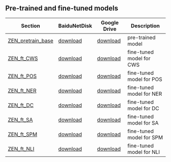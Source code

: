 ## Pre-trained and fine-tuned models

| Section | BaiduNetDisk | Google Drive | Description |
|-|-|-|-|
|[ZEN_pretrain_base](http://zen.chuangxin.com/ZEN/models/ZEN_pretrain_base_v0.1.0.zip)| [download](https://pan.baidu.com/s/1E2ylFnzGSkwBc8tY_OqZYg)| [download](https://drive.google.com/open?id=1oxNdYMQOpFe3QlttH98bAqg_FQiiVeMr)| pre-trained model|
|[ZEN_ft_CWS](http://zen.chuangxin.com/ZEN/models/ZEN_ft_CWS_v0.1.0.zip)| [download](https://pan.baidu.com/s/1lLnVHMVRYCcvMPDc_x5_mQ)| [download](https://drive.google.com/open?id=1n5VcsE3EmfgcQAzlHpjCConPmd1Dh1Ry)| fine-tuned model for CWS |
|[ZEN_ft_POS](http://zen.chuangxin.com/ZEN/models/ZEN_ft_POS_v0.1.0.zip)| [download](https://pan.baidu.com/s/1EsUsvESTcbFOxfRmRqeiAw)| [download](https://drive.google.com/open?id=1z5vWETKggFTc3Rp99FITtypR9b_d6reS)| fine-tuned model for POS |
|[ZEN_ft_NER](http://zen.chuangxin.com/ZEN/models/ZEN_ft_NER_v0.1.0.zip)| [download](https://pan.baidu.com/s/1Gm1elPxl3jeZzisGSI6xng)| [download](https://drive.google.com/open?id=16Huv0XJKTgG5tfbmJ05of4xwK0wCtNex)| fine-tuned model for NER |
|[ZEN_ft_DC](http://zen.chuangxin.com/ZEN/models/ZEN_ft_DC_v0.1.0.zip)| [download](https://pan.baidu.com/s/1s0mzdHpmUFFlSR69BlQw_g)| [download](https://drive.google.com/open?id=1HM1UhCGAcXaAm4wrQ7qY8F7xrmgwIWfA)| fine-tuned model for DC |
|[ZEN_ft_SA](http://zen.chuangxin.com/ZEN/models/ZEN_ft_SA_v0.1.0.zip)| [download](https://pan.baidu.com/s/1yfuydyR3tEj48LeTsfRxKg)| [download](https://drive.google.com/open?id=1TGGQ-2qDxKxXUYxlImKGXFg94w3o_EmL)| fine-tuned model for SA |
|[ZEN_ft_SPM](http://zen.chuangxin.com/ZEN/models/ZEN_ft_SPM_v0.1.0.zip)| [download](https://pan.baidu.com/s/1CpR3kDt6TpBaLYX4jB3hpw)| [download](https://drive.google.com/open?id=1Td6q_i3367qb3jEiRFKQnBsQrUgxNOAo)| fine-tuned model for SPM |
|[ZEN_ft_NLI](http://zen.chuangxin.com/ZEN/models/ZEN_ft_NLI_v0.1.0.zip)| [download](https://pan.baidu.com/s/1ZRaqhEuGYZA6MbTumKPKEQ)| [download](https://drive.google.com/open?id=1ON5EhhYJbNriOq7SxNXacfOrIoZRO0UZ)| fine-tuned model for NLI |



